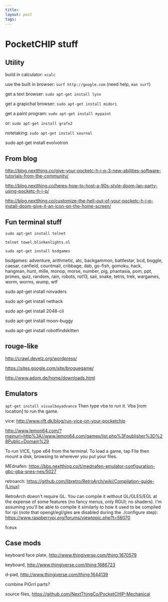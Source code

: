 ```yaml
---
title:
layout: post
tags:
---
```


# PocketCHIP stuff

## Utility

build in calculator: `xcalc`

use the built in browser: `surf http://google.com` (need help, `man surf`)

get a text browser: `sudo apt-get install lynx`

get a grapichal browser: `sudo apt-get install midori`

get a paint program: `sudo apt-get install mypaint`

or: `sudo apt-get install grafx2`

notetaking: `sudo apt-get install xournal`

sudo apt-get install evolvotron

## From blog

http://blog.nextthing.co/give-your-pocketc-h-i-p-3-new-abilities-software-tutorials-from-the-community/

http://blog.nextthing.co/heres-how-to-host-a-90s-style-doom-lan-party-using-pocketc-h-i-p/

http://blog.nextthing.co/customize-the-hell-out-of-your-pocketc-h-i-p-install-doom-give-it-an-icon-on-the-home-screen/

## Fun terminal stuff

`sudo apt-get install telnet`

`telnet towel.blinkenlights.nl`

`sudo apt-get install bsdgames`

bsdgames: 
adventure, arithmetic, atc, backgammon, battlestar, bcd, boggle, caesar, canfield, countmail, cribbage, dab, go-fish, gomoku, hack, hangman, hunt, mille, monop, morse, number, pig, phantasia, pom, ppt, primes, quiz, random, rain, robots, rot13, sail, snake, tetris, trek, wargames, worm, worms, wump, wtf 

sudo apt-get install ninvaders

sudo apt-get install nethack 

sudo apt-get install 2048-cli 

sudo apt-get install moon-buggy 

sudo apt-get install robotfindskitten

## rouge-like

http://crawl.develz.org/wordpress/

https://sites.google.com/site/broguegame/

http://www.adom.de/home/downloads.html

## Emulators

`apt-get install visualboyadvance` Then type vba to run it. Vba [rom location] to run the game.

vice: http://www.rift.dk/blog/run-vice-on-your-pocketchip

http://www.lemon64.com/?mainurl=http%3A//www.lemon64.com/games/list.php%3Fpublisher%3D%28Public+Domain%29

To run VICE, type x64 from the terminal.
To load a game, tap File then mount a disk, browsing to wherever you put
your files.

MEdnafen: https://bbs.nextthing.co/t/mednafen-emulator-configuration-gbc-gba-snes-nes/5027

retroarch: https://github.com/libretro/RetroArch/wiki/Compilation-guide-(Linux)

RetroArch doesn't require GL. You can compile it without GL/GLES/EGL at the expense of some features (no fancy menus, only RGUI; no shaders). I'm assuming you'll be able to compile it similarly to how it used to be compiled for rpi (note that opengl/egl/gles are disabled during the ./configure step):
https://www.raspberrypi.org/forums/viewtopic.php?t=56070

fceux

## Case mods

keyboard face plate, http://www.thingiverse.com/thing:1670579 

keyboard, http://www.thingiverse.com/thing:1686723

d-pad, http://www.thingiverse.com/thing:1644139 

combine PiGrrl parts?

source files, https://github.com/NextThingCo/PocketCHIP-Mechanical 